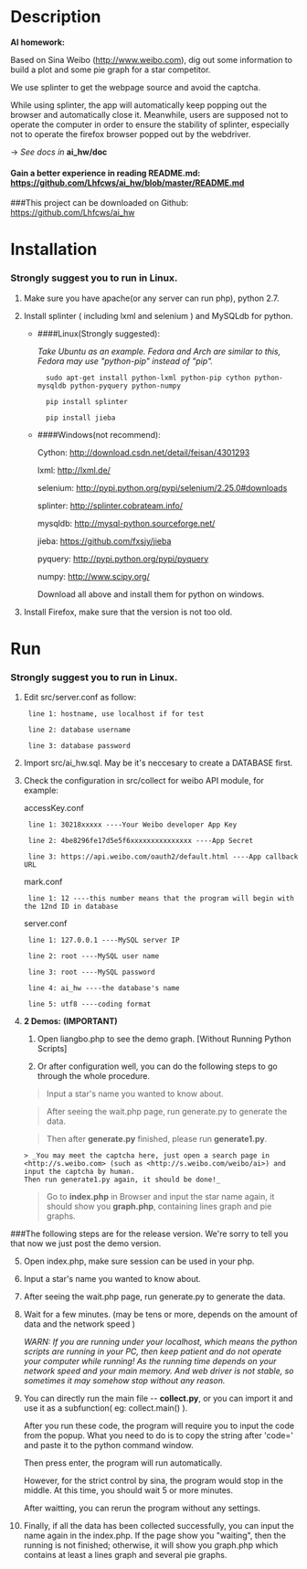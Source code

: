 # Description
**AI homework:**

Based on Sina Weibo (<http://www.weibo.com>), dig out some information to build a plot and some pie graph for a star competitor.

We use splinter to get the webpage source and avoid the captcha.

While using splinter, the app will automatically keep popping out the browser and automatically close it. Meanwhile, users are supposed not to operate the computer in order to ensure the stability of splinter, especially not to operate the firefox browser popped out by the webdriver. 


-> _See docs in_ **ai_hw/doc**
#### Gain a better experience in reading README.md:   <https://github.com/Lhfcws/ai_hw/blob/master/README.md>
###This project can be downloaded on Github: <https://github.com/Lhfcws/ai_hw>

# Installation
### Strongly suggest you to run in Linux.
1. Make sure you have apache(or any server can run php), python 2.7.

2. Install splinter ( including lxml and selenium ) and MySQLdb for python.
	+ ####Linux(Strongly suggested):

		*Take Ubuntu as an example. Fedora and Arch are similar to this, Fedora may use "python-pip" instead of "pip".*

			sudo apt-get install python-lxml python-pip cython python-mysqldb python-pyquery python-numpy

			pip install splinter

			pip install jieba

	+ ####Windows(not recommend):

		Cython: 	<http://download.csdn.net/detail/feisan/4301293>

		lxml:		<http://lxml.de/>

		selenium:	<http://pypi.python.org/pypi/selenium/2.25.0#downloads>

		splinter:	<http://splinter.cobrateam.info/>

		mysqldb:	<http://mysql-python.sourceforge.net/>

		jieba:		<https://github.com/fxsjy/jieba>	

		pyquery:	<http://pypi.python.org/pypi/pyquery>

		numpy:		<http://www.scipy.org/>

		Download all above and install them for python on windows.

3. Install Firefox, make sure that the version is not too old.

# Run
### Strongly suggest you to run in Linux.
1. Edit src/server.conf as follow:

		line 1: hostname, use localhost if for test

		line 2: database username

		line 3: database password

2. Import src/ai_hw.sql. May be it's neccesary to create a DATABASE first.

3. Check the configuration in src/collect for weibo API module, for example:


	accessKey.conf

		line 1: 30218xxxxx ----Your Weibo developer App Key

		line 2: 4be8296fe17d5e5f6xxxxxxxxxxxxxxx ----App Secret

		line 3: https://api.weibo.com/oauth2/default.html ----App callback URL


	mark.conf

		line 1: 12 ----this number means that the program will begin with the 12nd ID in database


	server.conf

		line 1: 127.0.0.1 ----MySQL server IP

		line 2: root ----MySQL user name

		line 3: root ----MySQL password

		line 4: ai_hw ----the database's name

		line 5: utf8 ----coding format

4. **2 Demos:**				**(IMPORTANT)**

	1) Open liangbo.php to see the demo graph. [Without Running Python Scripts]

	2) Or after configuration well, you can do the following steps to go through the whole procedure. 

	>Input a star's name you wanted to know about.

	>After seeing the wait.php page, run generate.py to generate the data.

	>Then after **generate.py** finished, please run **generate1.py**. 

	   > _You may meet the captcha here, just open a search page in <http://s.weibo.com> (such as <http://s.weibo.com/weibo/ai>) and input the captcha by human.
	   Then run generate1.py again, it should be done!_

	>Go to **index.php** in Browser and input the star name again, it should show you **graph.php**, containing lines graph and pie graphs.

###The following steps are for the release version. We're sorry to tell you that now we just post the demo version.

5. Open index.php, make sure session can be used in your php.

6. Input a star's name you wanted to know about.

7. After seeing the wait.php page, run generate.py to generate the data.

8. Wait for a few minutes. (may be tens or more, depends on the amount of data and the network speed )

	*WARN: If you are running under your localhost, which means the python scripts are running in your PC, then keep patient and do not operate your computer while running! As the running time depends on your network speed and your main memory. And web driver is not stable, so sometimes it may somehow stop without any reason.*

9. You can directly run the main file -- **collect.py**, or you can import it and use it as a subfunction( eg: collect.main() ).

	After you run these code, the program will require you to input the code from the popup. What you need to do is to copy the string after 'code=' and paste it to the python command window.

	Then press enter, the program will run automatically.

	However, for the strict control by sina, the program would stop in the middle. At this time, you should wait 5 or more minutes.

	After waitting, you can rerun the program without any settings.

10. Finally, if all the data has been collected successfully, you can input the name again in the index.php. If the page show you "waiting", then the running is not finished; otherwise, it will show you graph.php which contains at least a lines graph and several pie graphs.
